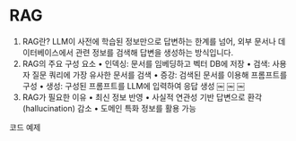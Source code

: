 # RAG

1.	RAG란?
LLM이 사전에 학습된 정보만으로 답변하는 한계를 넘어, 외부 문서나 데이터베이스에서 관련 정보를 검색해 답변을 생성하는 방식입니다.
2. RAG의 주요 구성 요소
	•	인덱싱: 문서를 임베딩하고 벡터 DB에 저장
	•	검색: 사용자 질문 쿼리에 가장 유사한 문서를 검색
	•	증강: 검색된 문서를 이용해 프롬프트를 구성
	•	생성: 구성된 프롬프트를 LLM에 입력하여 응답 생성  ￼ ￼ ￼
3. RAG가 필요한 이유
	•	최신 정보 반영
	•	사실적 연관성 기반 답변으로 환각(hallucination) 감소
	•	도메인 특화 정보를 활용 가능

코드 예제

